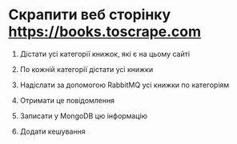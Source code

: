 # Скрапити веб сторінку https://books.toscrape.com

1) Дістати усі категорії книжок, які є на цьому сайті

2) По кожній категорії дістати усі книжки

3) Надіслати за допомогою RabbitMQ усі книжки по категоріям

4) Отримати це повідомлення

5) Записати у MongoDB цю інформацію

6) Додати кешування
